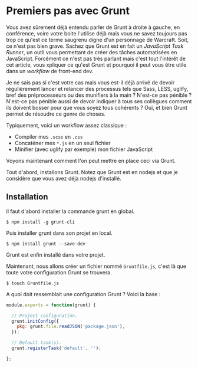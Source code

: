 # Premiers pas avec Grunt

Vous avez sûrement déjà entendu parler de Grunt à droite à gauche, en conférence, voire votre boite l'utilise déjà mais vous ne savez toujours pas trop ce qu'est ce terme saugrenu digne d'un personnage de Warcraft. Soit, ce n'est pas bien grave. Sachez que Grunt est en fait un *JavaScript Task Runner*, un outil vous permettant de créer des tâches automatisées en JavaScript. Forcément ce n'est pas très parlant mais c'est tout l'intérêt de cet article, vous xpliquer ce qu'est Grunt et pourquoi il peut vous être utile dans un *workflow* de front-end dev.

Je ne sais pas si c'est votre cas mais vous est-il déjà arrivé de devoir régulièrement lancer et relancer des processus tels que Sass, LESS, uglify, bref des préprocesseurs ou des munifiers à la main ? N'est-ce pas pénible ? N'est-ce pas pénible aussi de devoir indiquer à tous ses collègues comment ils doivent bosser pour que vous soyez tous cohérents ? Oui, et bien Grunt permet de résoudre ce genre de choses.

Typiquement, voici un workflow assez classique :

- Compiler mes ```.scss``` en ```.css```
- Concaténer mes ```*.js``` en un seul fichier
- Minifier (avec uglify par exemple) mon fichier JavaScript

Voyons maintenant comment l'on peut mettre en place ceci via Grunt.

Tout d'abord, installons Grunt. Notez que Grunt est en nodejs et que je considère que vous avez déjà nodejs d'installé.


## Installation

Il faut d'abord installer la commande grunt en global.

```shell
$ npm install -g grunt-cli
```

Puis installer grunt dans son projet en local.

```shell
$ npm install grunt --save-dev
```

Grunt est enfin installé dans votre projet.

Maintenant, nous allons créer un fichier nommé ```Gruntfile.js```, c'est là que toute votre configuration Grunt se trouvera.

```shell
$ touch Gruntfile.js
```

A quoi doit ressemblait une configuration Grunt ? Voici la base :

```javascript
module.exports = function(grunt) {

  // Project configuration.
  grunt.initConfig({
    pkg: grunt.file.readJSON('package.json'),
  });

  // Default task(s).
  grunt.registerTask('default', '');

};
```
